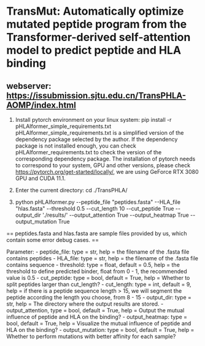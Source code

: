 # TransMut: Automatically optimize mutated peptide program from the Transformer-derived self-attention model to predict peptide and HLA binding
## webserver: https://issubmission.sjtu.edu.cn/TransPHLA-AOMP/index.html

1. Install pytorch environment on your linux system: 
pip install -r pHLAIformer_simple_requirements.txt
pHLAIformer_simple_requirements.txt is a simplified version of the dependency package selected by the author. If the dependency package is not installed enough, you can check pHLAIformer_requirements.txt to check the version of the corresponding dependency package. The installation of pytorch needs to correspond to your system, GPU and other versions, please check https://pytorch.org/get-started/locally/, we are using GeForce RTX 3080 GPU and CUDA 11.1.

2. Enter the current directory: cd ./TransPHLA/

3. python pHLAIformer.py --peptide_file "peptides.fasta" --HLA_file "hlas.fasta" --threshold 0.5 --cut_length 10 --cut_peptide True --output_dir './results/' --output_attention True --output_heatmap True --output_mutation True

== peptides.fasta and hlas.fasta are sample files provided by us, which contain some error debug cases. ==

Parameter:
	- peptide_file: type = str, help = the filename of the .fasta file contains peptides
	- HLA_file: type = str, help = the filename of the .fasta file contains sequence
	- threshold: type = float, default = 0.5, help = the threshold to define predicted binder, float from 0 - 1, the recommended value is 0.5
	- cut_peptide: type = bool, default = True, help = Whether to split peptides larger than cut_length?
	- cut_length: type = int, default = 9, help = if there is a peptide sequence length > 15, we will segment the peptide according the length you choose, from 8 - 15
	- output_dir: type = str, help = The directory where the output results are stored.
	- output_attention, type = bool, default = True, help = Output the mutual influence of peptide and HLA on the binding?
	- output_heatmap: type = bool, default = True, help = Visualize the mutual influence of peptide and HLA on the binding?
	- output_mutation: type = bool, default = True, help = Whether to perform mutations with better affinity for each sample?